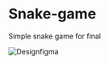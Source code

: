 # Snake-game
Simple snake game for final

![Designfigma](https://user-images.githubusercontent.com/75082492/117254237-fd55f480-ae69-11eb-8b2a-350b87ba5582.PNG)

